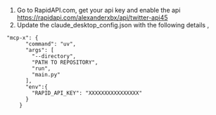 1. Go to RapidAPI.com, get your api key and enable the api  https://rapidapi.com/alexanderxbx/api/twitter-api45 
2. Update the claude_desktop_config.json with the following details , 
```
"mcp-x": {
      "command": "uv", 
      "args": [
        "--directory",
        "PATH TO REPOSITORY",
        "run",
        "main.py"
      ],
      "env":{
        "RAPID_API_KEY": "XXXXXXXXXXXXXXXX"
      }
    }
```


